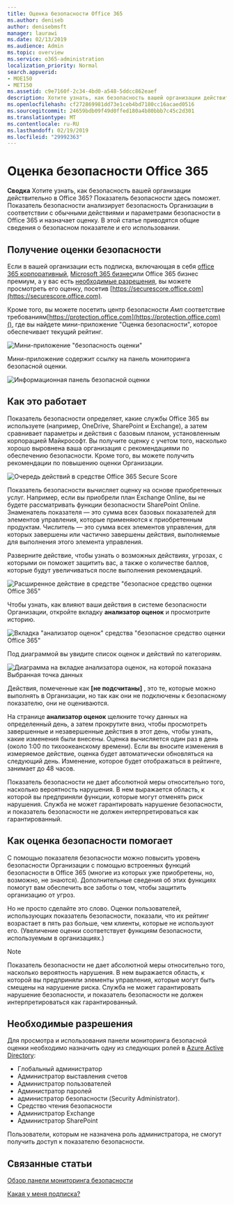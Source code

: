 ```yaml
---
title: Оценка безопасности Office 365
ms.author: deniseb
author: denisebmsft
manager: laurawi
ms.date: 02/13/2019
ms.audience: Admin
ms.topic: overview
ms.service: o365-administration
localization_priority: Normal
search.appverid:
- MOE150
- MET150
ms.assetid: c9e7160f-2c34-4bd0-a548-5ddcc862eaef
description: Хотите узнать, как безопасность вашей организации действительно в Office 365? Показатель безопасности здесь поможет. Показатель безопасности анализирует безопасность Организации в соответствии с обычными действиями и параметрами безопасности в Office 365 и назначает оценку.
ms.openlocfilehash: cf272869981dd73e1ceb4bd7180cc16acaed0516
ms.sourcegitcommit: 24659bdb09f49d0ffed180a4b80bbb7c45c2d301
ms.translationtype: MT
ms.contentlocale: ru-RU
ms.lasthandoff: 02/19/2019
ms.locfileid: "29992363"
---
```

# <a name="office-365-secure-score"></a>Оценка безопасности Office 365

**Сводка** Хотите узнать, как безопасность вашей организации действительно в Office 365? Показатель безопасности здесь поможет. Показатель безопасности анализирует безопасность Организации в соответствии с обычными действиями и параметрами безопасности в Office 365 и назначает оценку. В этой статье приводятся общие сведения о безопасном показателе и его использовании.
  
## <a name="how-to-get-to-secure-score"></a>Получение оценки безопасности

Если в вашей организации есть подписка, включающая в себя [office 365 корпоративный](https://docs.microsoft.com/office365/enterprise/), [Microsoft 365 бизнес](https://docs.microsoft.com/microsoft-365/business/)или Office 365 бизнес премиум, а у вас есть [необходимые разрешения](#required-permissions), вы можете просмотреть его оценку, посетив [https://securescore.office.com](https://securescore.office.com). 

Кроме того, вы можете посетить центр безопасности _Амп_ соответствие требованиям[https://protection.office.com](https://protection.office.com)(), где вы найдете мини-приложение "Оценка безопасности", которое обеспечивает текущий рейтинг.

![Мини-приложение "безопасность оценки"](media/SecureScoreWidget-o365.png)

Мини-приложение содержит ссылку на панель мониторинга безопасной оценки.

![Информационная панель безопасной оценки](media/SecureScore-WelcomeScreen.png)
  
## <a name="how-it-works"></a>Как это работает

Показатель безопасности определяет, какие службы Office 365 вы используете (например, OneDrive, SharePoint и Exchange), а затем сравнивает параметры и действия с базовым планом, установленным корпорацией Майкрософт. Вы получите оценку с учетом того, насколько хорошо выровнена ваша организация с рекомендациями по обеспечению безопасности. Кроме того, вы можете получить рекомендации по повышению оценки Организации. 
  
![Очередь действий в средстве Office 365 Secure Score](media/SecureScore-ActionsToTake.png)
  
Показатель безопасности вычисляет оценку на основе приобретенных услуг. Например, если вы приобрели план Exchange Online, вы не будете рассматривать функции безопасности SharePoint Online. Знаменатель показателя — это сумма всех базовых показателей для элементов управления, которые применяются к приобретенным продуктам. Числитель — это сумма всех элементов управления, для которых завершены или частично завершены действия, выполняемые для выполнения этого элемента управления.

Разверните действие, чтобы узнать о возможных действиях, угрозах, с которыми он поможет защитить вас, а также о количестве баллов, которые будут увеличиваться после выполнения рекомендаций.
  
![Расширенное действие в средстве "безопасное средство оценки Office 365"](media/SecureScore-DetailedActionToTake.png)
  
Чтобы узнать, как влияют ваши действия в системе безопасности Организации, откройте вкладку **анализатор оценок** и просмотрите историю. 
  
![Вкладка "анализатор оценок" средства "безопасное средство оценки Office 365"](media/SecureScore-ScoreAnalyzer-7days.png)
  
Под диаграммой вы увидите список оценок и действий по категориям. 
  
![Диаграмма на вкладке анализатора оценок, на которой показана Выбранная точка данных](media/SecureScore-Analyzer-breakdownbelowchart.png)
 
Действия, помеченные как **[не подсчитаны]** , это те, которые можно выполнять в Организации, но так как они не подключены к безопасному показателю, они не оцениваются.  

На странице **анализатор оценок** щелкните точку данных на определенный день, а затем прокрутите вниз, чтобы просмотреть завершенные и незавершенные действия в этот день, чтобы узнать, какие изменения были внесены. Оценка вычисляется один раз в день (около 1:00 по тихоокеанскому времени). Если вы вносите изменения в измеряемое действие, оценка будет автоматически обновляться на следующий день. Изменение, которое будет отображаться в рейтинге, занимает до 48 часов.

Показатель безопасности не дает абсолютной меры относительно того, насколько вероятность нарушения. В нем выражается область, к которой вы предприняли функции, которые могут отменять риск нарушения. Служба не может гарантировать нарушение безопасности, и показатель безопасности не должен интерпретироваться как гарантированный.
 
## <a name="how-secure-score-helps"></a>Как оценка безопасности помогает

С помощью показателя безопасности можно повысить уровень безопасности Организации с помощью встроенных функций безопасности в Office 365 (многие из которых уже приобретены, но, возможно, не знаются). Дополнительные сведения об этих функциях помогут вам обеспечить все заботы о том, чтобы защитить организацию от угроз.
  
Но не просто сделайте это слово. Оценки пользователей, использующих показатель безопасности, показали, что их рейтинг возрастает в пять раз больше, чем клиенты, которые не используют его. (Увеличение оценки соответствует функциям безопасности, используемым в организациях.)
  
> [!NOTE]
> Показатель безопасности не дает абсолютной меры относительно того, насколько вероятность нарушения. В нем выражается область, к которой вы предприняли элементы управления, которые могут быть смещены на нарушение риска. Служба не может гарантировать нарушение безопасности, и показатель безопасности не должен интерпретироваться как гарантированный. 
  
## <a name="required-permissions"></a>Необходимые разрешения

Для просмотра и использования панели мониторинга безопасной оценки необходимо назначить одну из следующих ролей в [Azure Active Directory](https://docs.microsoft.com/azure/active-directory/users-groups-roles/directory-assign-admin-roles#available-roles):
- Глобальный администратор
- Администратор выставления счетов
- Администратор пользователей
- Администратор паролей
- администратор безопасности (Security Administrator).
- Средство чтения безопасности
- Администратор Exchange
- Администратор SharePoint

 Пользователи, которым не назначена роль администратора, не смогут получить доступ к показателю безопасности.

## <a name="related-topics"></a>Связанные статьи

[Обзор панели мониторинга безопасности](security-dashboard.md)

[Какая у меня подписка?](https://docs.microsoft.com/office365/admin/admin-overview/what-subscription-do-i-have?view=o365-worldwide)
